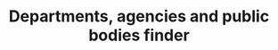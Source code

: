 ---
layout: frontend-template-documentation
sectionKey: Frontend templates
eleventyNavigation:
  parent: Finder
title: Departments, agencies and public bodies finder
description: A directory of all the departments, agencies and public bodies within the UK government
howItWorks:
  This finder lists all the departments, agencies and public bodies within the UK government. End-users can use the search component to filter the returned results on the page.
examples:
  0:
    title: Departments, agencies and public bodies
    link: https://www.gov.uk/government/organisations
contentSchema:
  title: organisations_homepage
  link: https://docs.publishing.service.gov.uk/content-schemas/organisations_homepage.html
contentType:
  title: finder
  link: https://docs.publishing.service.gov.uk/document-types/finder.html
renderingApp: collections
components:
  0:
    componentName: Layout super navigation header
    componentURL: https://components.publishing.service.gov.uk/component-guide/layout_super_navigation_header
    generated: auto
    input: 
  1:
    componentName: Breadcrumbs
    componentURL: https://components.publishing.service.gov.uk/component-guide/breadcrumbs
    generated: auto
    input: 
  2:
    componentName: Heading
    componentURL: https://components.publishing.service.gov.uk/component-guide/heading
    generated: auto
    input:
  3:
    componentName: "[Form input](https://components.publishing.service.gov.uk/component-guide/input) is being used as search field"
    componentURL:
    generated: auto
    input:
  4:
    componentName: Feedback
    componentURL: https://components.publishing.service.gov.uk/component-guide/feedback
    generated: auto
    input:
  5:
    componentName: Layout footer
    componentURL: https://components.publishing.service.gov.uk/component-guide/layout_footer
    generated: auto
    input:
  6:
    componentName: Page title
    componentURL: https://components.publishing.service.gov.uk/component-guide/title
    generated: auto
    input:
  7:
    componentName: "[Details](https://components.publishing.service.gov.uk/component-guide/details) is displayed if an  organization is sponsored by another organization"
    componentURL:
    generated: publisher
    input: Sponsoring organisation
  8:
    componentName: Big number
    componentURL: https://components.publishing.service.gov.uk/component-guide/big_number
    generated: auto
    input:
  9:
    componentName: Organisation logo
    componentURL: https://components.publishing.service.gov.uk/component-guide/organisation_logo
    generated: publisher
    input: Logo formatted name (required), Logo crest (required), and Brand color
---